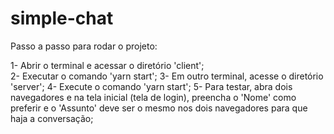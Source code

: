 # simple-chat

Passo a passo para rodar o projeto:

1- Abrir o terminal e acessar o diretório 'client';<br>
2- Executar o comando 'yarn start';
3- Em outro terminal, acesse o diretório 'server';
4- Execute o comando 'yarn start';
5- Para testar, abra dois navegadores e na tela inicial (tela de login), preencha o 'Nome' como preferir e o 'Assunto' deve ser o mesmo nos dois navegadores 
para que haja a conversação;
